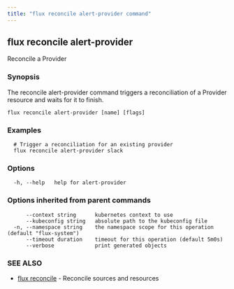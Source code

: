 ```yaml
---
title: "flux reconcile alert-provider command"
---
```

## flux reconcile alert-provider

Reconcile a Provider

### Synopsis

The reconcile alert-provider command triggers a reconciliation of a Provider resource and waits for it to finish.

```
flux reconcile alert-provider [name] [flags]
```

### Examples

```
  # Trigger a reconciliation for an existing provider
  flux reconcile alert-provider slack
```

### Options

```
  -h, --help   help for alert-provider
```

### Options inherited from parent commands

```
      --context string      kubernetes context to use
      --kubeconfig string   absolute path to the kubeconfig file
  -n, --namespace string    the namespace scope for this operation (default "flux-system")
      --timeout duration    timeout for this operation (default 5m0s)
      --verbose             print generated objects
```

### SEE ALSO

* [flux reconcile](../flux_reconcile/)	 - Reconcile sources and resources

